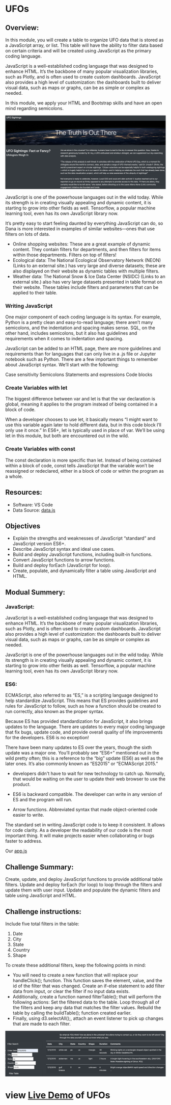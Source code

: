 # UFOs
## Overview:
In this module, you will create a table to organize UFO data that is stored as a JavaScript array, or list. This table will have the ability to filter data based on certain criteria and will be created using JavaScript as the primary coding language.

JavaScript is a well-established coding language that was designed to enhance HTML. It’s the backbone of many popular visualization libraries, such as Plotly, and is often used to create custom dashboards. JavaScript also provides a high level of customization: the dashboards built to deliver visual data, such as maps or graphs, can be as simple or complex as needed.

In this module, we apply your HTML and Bootstrap skills and have an open mind regarding semicolons.

![webeimage](https://github.com/hbostanchi/UFOs/blob/master/static/images/webpage.png)

JavaScript is one of the powerhouse languages out in the wild today. While its strength is in creating visually appealing and dynamic content, it is starting to grow into other fields as well. Tensorflow, a popular machine learning tool, even has its own JavaScript library now.

It’s pretty easy to start feeling daunted by everything JavaScript can do, so Dana is more interested in examples of similar websites—ones that use filters on lots of data.

- Online shopping websites: These are a great example of dynamic content. They contain filters for departments, and then filters for items within those departments. Filters on top of filters!
- Ecological data: The National Ecological Observatory Network (NEON) (Links to an external site.) has very large and diverse datasets; these are also displayed on their website as dynamic tables with multiple filters.
- Weather data: The National Snow & Ice Data Center (NSIDC) (Links to an external site.) also has very large datasets presented in table format on their website. These tables include filters and parameters that can be applied to their table.

### Writing JavaScript
One major component of each coding language is its syntax. For example, Python is a pretty clean and easy-to-read language; there aren’t many semicolons, and the indentation and spacing makes sense. SQL, on the other hand, includes semicolons, but it also has guidelines and requirements when it comes to indentation and spacing.

JavaScript can be added to an HTML page, there are more guidelines and requirements than for languages that can only live in a .js file or Jupyter notebook such as Python. There are a few important things to remember about JavaScript syntax. We’ll start with the following:

Case sensitivity
Semicolons
Statements and expressions
Code blocks

### Create Variables with let
The biggest difference between var and let is that the var declaration is global, meaning it applies to the program instead of being contained in a block of code.

When a developer chooses to use let, it basically means “I might want to use this variable again later to hold different data, but in this code block I’ll only use it once.” In ES6+, let is typically used in place of var. We’ll be using let in this module, but both are encountered out in the wild.

### Create Variables with const
The const declaration is more specific than let. Instead of being contained within a block of code, const tells JavaScript that the variable won’t be reassigned or redeclared, either in a block of code or within the program as a whole.

## Resources:
- Software: VS Code
- Data Source: [data.js](https://github.com/hbostanchi/UFOs/blob/master/static/js/data.js)

## Objectives
- Explain the strengths and weaknesses of JavaScript “standard” and JavaScript version ES6+.
- Describe JavaScript syntax and ideal use cases.
- Build and deploy JavaScript functions, including built-in functions.
- Convert JavaScript functions to arrow functions.
- Build and deploy forEach (JavaScript for loop).
- Create, populate, and dynamically filter a table using JavaScript and HTML.

## Modual Summery:
### JavaScript:
JavaScript is a well-established coding language that was designed to enhance HTML. It’s the backbone of many popular visualization libraries, such as Plotly, and is often used to create custom dashboards. JavaScript also provides a high level of customization: the dashboards built to deliver visual data, such as maps or graphs, can be as simple or complex as needed.

JavaScript is one of the powerhouse languages out in the wild today. While its strength is in creating visually appealing and dynamic content, it is starting to grow into other fields as well. Tensorflow, a popular machine learning tool, even has its own JavaScript library now.

### ES6:
ECMAScript, also referred to as “ES,” is a scripting language designed to help standardize JavaScript. This means that ES provides guidelines and rules for JavaScript to follow, such as how a function should be created to run correctly, also known as the proper syntax.

Because ES has provided standardization for JavaScript, it also brings updates to the language. There are updates to every major coding language that fix bugs, update code, and provide overall quality of life improvements for the developers. ES6 is no exception!

There have been many updates to ES over the years, though the sixth update was a major one. You’ll probably see “ES6+” mentioned out in the wild pretty often; this is a reference to the “big” update (ES6) as well as the later ones. It’s also commonly known as “ES2015” or “ECMAScript 2015.”

- developers didn't have to wait for new technology to catch up. Normally, that would be waiting on the user to update their web browser to use the product.

- ES6 is backward compatible. The developer can write in any version of ES and the program will run.

- Arrow functions. Abbreviated syntax that made object-oriented code easier to write.

The standard set in writing JavaScript code is to keep it consistent. It allows for code clarity. As a developer the readability of our code is the most important thing. It will make projects easier when collaborating or bugs faster to address.

Our [app.js](https://github.com/hbostanchi/UFOs/blob/master/static/js/app.js)

## Challenge Summary:
Create, update, and deploy JavaScript functions to provide additional table filters.
Update and deploy forEach (for loop) to loop through the filters and update them with user input.
Update and populate the dynamic filters and table using JavaScript and HTML.

## Challenge instructions:
Include five total filters in the table:

1. Date
2. City
3. State
4. Country
5. Shape

To create these additional filters, keep the following points in mind:

- You will need to create a new function that will replace your handleClick(); function. This function saves the element, value, and the id of the filter that was changed.
Create an if-else statement to add filter data from input, or clear the filter if no input data exists.
- Additionally, create a function named filterTable(); that will perform the following actions:
Set the filtered data to the table.
Loop through all of the filters and keep any data that matches the filter values.
Rebuild the table by calling the buildTable(); function created earlier.
- Finally, using d3.selectAll();, attach an event listener to pick up changes that are made to each filter.

![challengeimage](https://github.com/hbostanchi/UFOs/blob/master/static/images/challengefilters.png)


# view [Live Demo](https://hbostanchi.github.io/UFOs/) of UFOs
